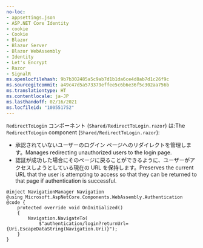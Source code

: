 ```yaml
---
no-loc:
- appsettings.json
- ASP.NET Core Identity
- cookie
- Cookie
- Blazor
- Blazor Server
- Blazor WebAssembly
- Identity
- Let's Encrypt
- Razor
- SignalR
ms.openlocfilehash: 9b7b302485a5c9ab7d1b1da6ce4d8ab7d1c26f9c
ms.sourcegitcommit: a49c47d5a573379effee5c6b6e36f5c302aa756b
ms.translationtype: HT
ms.contentlocale: ja-JP
ms.lasthandoff: 02/16/2021
ms.locfileid: "100551752"
---
```

<span data-ttu-id="8e03b-101">`RedirectToLogin` コンポーネント (`Shared/RedirectToLogin.razor`) は:</span><span class="sxs-lookup"><span data-stu-id="8e03b-101">The `RedirectToLogin` component (`Shared/RedirectToLogin.razor`):</span></span>

* <span data-ttu-id="8e03b-102">承認されていないユーザーのログイン ページへのリダイレクトを管理します。</span><span class="sxs-lookup"><span data-stu-id="8e03b-102">Manages redirecting unauthorized users to the login page.</span></span>
* <span data-ttu-id="8e03b-103">認証が成功した場合にそのページに戻ることができるように、ユーザーがアクセスしようとしている現在の URL を保持します。</span><span class="sxs-lookup"><span data-stu-id="8e03b-103">Preserves the current URL that the user is attempting to access so that they can be returned to that page if authentication is successful.</span></span>

```razor
@inject NavigationManager Navigation
@using Microsoft.AspNetCore.Components.WebAssembly.Authentication
@code {
    protected override void OnInitialized()
    {
        Navigation.NavigateTo(
            $"authentication/login?returnUrl={Uri.EscapeDataString(Navigation.Uri)}");
    }
}
```
